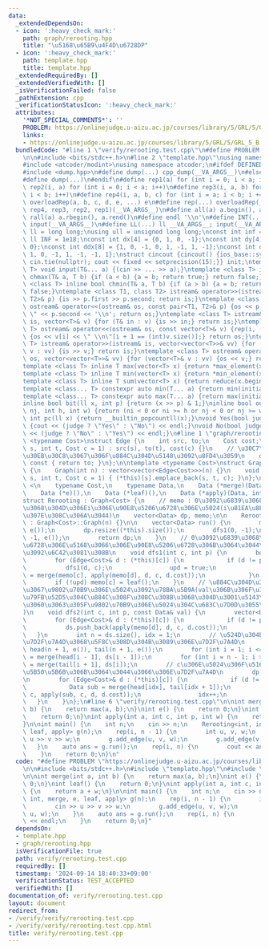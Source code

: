 ```yaml
---
data:
  _extendedDependsOn:
  - icon: ':heavy_check_mark:'
    path: graph/rerooting.hpp
    title: "\u5168\u65B9\u4F4D\u6728DP"
  - icon: ':heavy_check_mark:'
    path: template.hpp
    title: template.hpp
  _extendedRequiredBy: []
  _extendedVerifiedWith: []
  _isVerificationFailed: false
  _pathExtension: cpp
  _verificationStatusIcon: ':heavy_check_mark:'
  attributes:
    '*NOT_SPECIAL_COMMENTS*': ''
    PROBLEM: https://onlinejudge.u-aizu.ac.jp/courses/library/5/GRL/5/GRL_5_B
    links:
    - https://onlinejudge.u-aizu.ac.jp/courses/library/5/GRL/5/GRL_5_B
  bundledCode: "#line 1 \"verify/rerooting.test.cpp\"\n#define PROBLEM \"https://onlinejudge.u-aizu.ac.jp/courses/library/5/GRL/5/GRL_5_B\"\
    \n\n#include <bits/stdc++.h>\n#line 2 \"template.hpp\"\nusing namespace std;\n\
    #include <atcoder/modint>\nusing namespace atcoder;\n#ifdef DEFINED_ONLY_IN_LOCAL\n\
    #include <dump.hpp>\n#define dump(...) cpp_dump(__VA_ARGS__)\n#else\n#undef dump\n\
    #define dump(...)\n#endif\n#define rep1(a) for (int i = 0; i < a; i++)\n#define\
    \ rep2(i, a) for (int i = 0; i < a; i++)\n#define rep3(i, a, b) for (int i = a;\
    \ i < b; i++)\n#define rep4(i, a, b, c) for (int i = a; i < b; i += c)\n#define\
    \ overloadRep(a, b, c, d, e, ...) e\n#define rep(...) overloadRep(__VA_ARGS__,\
    \ rep4, rep3, rep2, rep1)(__VA_ARGS__)\n#define all(a) a.begin(), a.end()\n#define\
    \ rall(a) a.rbegin(), a.rend()\n#define endl '\\n'\n#define INT(...) int __VA_ARGS__;\
    \ input(__VA_ARGS__)\n#define LL(...) ll __VA_ARGS__; input(__VA_ARGS__)\nusing\
    \ ll = long long;\nusing ull = unsigned long long;\nconst int inf = 1e9;\nconst\
    \ ll INF = 1e18;\nconst int dx[4] = {0, 1, 0, -1};\nconst int dy[4] = {1, 0, -1,\
    \ 0};\nconst int ddx[8] = {1, 0, -1, 0, 1, -1, 1, -1};\nconst int ddy[8] = {0,\
    \ 1, 0, -1, 1, -1, -1, 1};\nstruct cincout {cincout() {ios_base::sync_with_stdio(false);\
    \ cin.tie(nullptr); cout << fixed << setprecision(15);}} init;\ntemplate <class...\
    \ T> void input(T&... a) {(cin >> ... >> a);}\ntemplate <class T> inline bool\
    \ chmax(T& a, T b) {if (a < b) {a = b; return true;} return false;}\ntemplate\
    \ <class T> inline bool chmin(T& a, T b) {if (a > b) {a = b; return true;} return\
    \ false;}\ntemplate <class T1, class T2> istream& operator>>(istream& is, pair<T1,\
    \ T2>& p) {is >> p.first >> p.second; return is;}\ntemplate <class T1, class T2>\
    \ ostream& operator<<(ostream& os, const pair<T1, T2>& p) {os << p.first << \"\
    \ \" << p.second << '\\n'; return os;}\ntemplate <class T> istream& operator>>(istream&\
    \ is, vector<T>& v) {for (T& in : v) {is >> in;} return is;}\ntemplate <class\
    \ T> ostream& operator<<(ostream& os, const vector<T>& v) {rep(i, (int)v.size())\
    \ {os << v[i] << \" \\n\"[i + 1 == (int)v.size()];} return os;}\ntemplate <class\
    \ T> istream& operator>>(istream& is, vector<vector<T>>& vv) {for (vector<T>&\
    \ v : vv) {is >> v;} return is;}\ntemplate <class T> ostream& operator<<(ostream&\
    \ os, vector<vector<T>>& vv) {for (vector<T>& v : vv) {os << v;} return os;}\n\
    template <class T> inline T max(vector<T> x) {return *max_element(x.begin(), x.end());}\n\
    template <class T> inline T min(vector<T> x) {return *min_element(x.begin(), x.end());}\n\
    template <class T> inline T sum(vector<T> x) {return reduce(x.begin(), x.end());}\n\
    template <class... T> constexpr auto min(T... a) {return min(initializer_list<common_type_t<T...>>{a...});}\n\
    template <class... T> constexpr auto max(T... a) {return max(initializer_list<common_type_t<T...>>{a...});}\n\
    inline bool bit(ll x, int p) {return (x >> p) & 1;}\ninline bool out(int ni, int\
    \ nj, int h, int w) {return (ni < 0 or ni >= h or nj < 0 or nj >= w);}\ninline\
    \ int pc(ll x) {return __builtin_popcountll(x);}\nvoid Yes(bool judge = true)\
    \ {cout << (judge ? \"Yes\" : \"No\") << endl;}\nvoid No(bool judge = true) {cout\
    \ << (judge ? \"No\" : \"Yes\") << endl;}\n#line 1 \"graph/rerooting.hpp\"\ntemplate\
    \ <typename Cost>\nstruct Edge {\n    int src, to;\n    Cost cost;\n    Edge(int\
    \ s, int t, Cost c = 1) : src(s), to(t), cost(c) {}\n    // \u30C7\u30D5\u30A9\
    \u30EB\u30C8\u3067\u306F\u884C\u304D\u5148\u3092\u8FD4\u3059\n    operator int()\
    \ const { return to; }\n};\n\ntemplate <typename Cost>\nstruct Graph : vector<vector<Edge<Cost>>>\
    \ {\n    Graph(int n) : vector<vector<Edge<Cost>>>(n) {}\n    void add_edge(int\
    \ s, int t, Cost c = 1) { (*this)[s].emplace_back(s, t, c); }\n};\n\ntemplate\
    \ <\n    typename Cost,\n    typename Data,\n    Data (*merge)(Data, Data),\n\
    \    Data (*e)(),\n    Data (*leaf)(),\n    Data (*apply)(Data, int, int, Cost)>\n\
    struct Rerooting : Graph<Cost> {\n    // memo : 0\u3092\u6839\u3068\u3057\u305F\
    \u3068\u304D\u306Ei\u306E\u90E8\u5206\u6728\u306E\u5024(i\u81EA\u8EAB\u306F\u542B\
    \u307E\u308C\u306A\u3044)\n    vector<Data> dp, memo;\n\n    Rerooting(int n)\
    \ : Graph<Cost>::Graph(n) {}\n\n    vector<Data> run() {\n        memo.resize((*this).size(),\
    \ e());\n        dp.resize((*this).size());\n        dfs1(0, -1);\n        dfs2(0,\
    \ -1, e());\n        return dp;\n    }\n    // 0\u3092\u6839\u3068\u3057\u305F\
    \u6728\u306E\u5168\u3066\u306E\u90E8\u5206\u6728\u306B\u3064\u3044\u3066\u5024\
    \u3092\u6C42\u3081\u308B\n    void dfs1(int c, int p) {\n        bool upd = false;\n\
    \        for (Edge<Cost>& d : (*this)[c]) {\n            if (d != p) {\n     \
    \           dfs1(d, c);\n                upd = true;\n                memo[c]\
    \ = merge(memo[c], apply(memo[d], d, c, d.cost));\n            }\n        }\n\
    \        if (!upd) memo[c] = leaf();\n    }\n    // \u884C\u304D\u304C\u3051\u9806\
    \u3067\u9802\u70B9\u306E\u5024\u3092\u78BA\u5B9A(val\u306B\u306F\u3001\u6839\u306E\
    \u79FB\u52D5\u304C\u884C\u308F\u308C\u308B\u3068\u304D\u3001\u5143\u3005\u6839\
    \u3060\u3063\u305F\u9802\u70B9\u306E\u5024\u304C\u683C\u7D0D\u3055\u308C\u308B\
    )\n    void dfs2(int c, int p, const Data& val) {\n        vector<Data> ds{val};\n\
    \        for (Edge<Cost>& d : (*this)[c]) {\n            if (d != p) {\n     \
    \           ds.push_back(apply(memo[d], d, c, d.cost));\n            }\n     \
    \   }\n        int n = ds.size(), idx = 1;\n        // \u524D\u304B\u3089\u306E\
    \u7D2F\u7A4D\u3068\u5F8C\u308D\u304B\u3089\u306E\u7D2F\u7A4D\n        vector<Data>\
    \ head(n + 1, e()), tail(n + 1, e());\n        for (int i = 1; i <= n; i++) head[i]\
    \ = merge(head[i - 1], ds[i - 1]);\n        for (int i = n - 1; i >= 0; i--) tail[i]\
    \ = merge(tail[i + 1], ds[i]);\n        // c\u306E\u5024\u306F\u5168\u3066\u306E\
    \u5B50\u5B6B\u306B\u3064\u3044\u3066\u306E\u7D2F\u7A4D\n        dp[c] = head[n];\n\
    \n        for (Edge<Cost>& d : (*this)[c]) {\n            if (d != p) {\n    \
    \            Data sub = merge(head[idx], tail[idx + 1]);\n                dfs2(d,\
    \ c, apply(sub, c, d, d.cost));\n                idx++;\n            }\n     \
    \   }\n    }\n};\n#line 6 \"verify/rerooting.test.cpp\"\n\nint merge(int a, int\
    \ b) {\n    return max(a, b);\n}\nint e() {\n    return 0;\n}\nint leaf() {\n\
    \    return 0;\n}\nint apply(int a, int c, int p, int w) {\n    return a + w;\n\
    }\n\nint main() {\n    int n;\n    cin >> n;\n    Rerooting<int, int, merge, e,\
    \ leaf, apply> g(n);\n    rep(i, n - 1) {\n        int u, v, w;\n        cin >>\
    \ u >> v >> w;\n        g.add_edge(u, v, w);\n        g.add_edge(v, u, w);\n \
    \   }\n    auto ans = g.run();\n    rep(i, n) {\n        cout << ans[i] << endl;\n\
    \    }\n    return 0;\n}\n"
  code: "#define PROBLEM \"https://onlinejudge.u-aizu.ac.jp/courses/library/5/GRL/5/GRL_5_B\"\
    \n\n#include <bits/stdc++.h>\n#include \"template.hpp\"\n#include \"graph/rerooting.hpp\"\
    \n\nint merge(int a, int b) {\n    return max(a, b);\n}\nint e() {\n    return\
    \ 0;\n}\nint leaf() {\n    return 0;\n}\nint apply(int a, int c, int p, int w)\
    \ {\n    return a + w;\n}\n\nint main() {\n    int n;\n    cin >> n;\n    Rerooting<int,\
    \ int, merge, e, leaf, apply> g(n);\n    rep(i, n - 1) {\n        int u, v, w;\n\
    \        cin >> u >> v >> w;\n        g.add_edge(u, v, w);\n        g.add_edge(v,\
    \ u, w);\n    }\n    auto ans = g.run();\n    rep(i, n) {\n        cout << ans[i]\
    \ << endl;\n    }\n    return 0;\n}"
  dependsOn:
  - template.hpp
  - graph/rerooting.hpp
  isVerificationFile: true
  path: verify/rerooting.test.cpp
  requiredBy: []
  timestamp: '2024-09-14 18:40:33+09:00'
  verificationStatus: TEST_ACCEPTED
  verifiedWith: []
documentation_of: verify/rerooting.test.cpp
layout: document
redirect_from:
- /verify/verify/rerooting.test.cpp
- /verify/verify/rerooting.test.cpp.html
title: verify/rerooting.test.cpp
---
```


